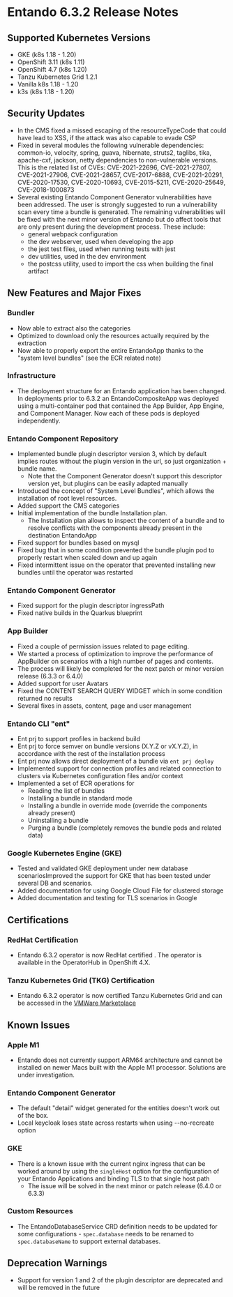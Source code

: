 # Entando 6.3.2 Release Notes

## Supported Kubernetes Versions
  - GKE (k8s 1.18 - 1.20)
  - OpenShift 3.11 (k8s 1.11)
  - OpenShift 4.7 (k8s 1.20)
  - Tanzu Kubernetes Grid 1.2.1
  - Vanilla k8s 1.18 - 1.20
  - k3s (k8s 1.18 - 1.20)

## Security Updates

- In the CMS fixed a missed escaping of the resourceTypeCode that could have lead to XSS, if the attack was also capable
  to evade CSP
- Fixed in several modules the following vulnerable dependencies:
  common-io, velocity, spring, guava, hibernate, struts2, taglibs, tika, apache-cxf, jackson, netty dependencies to
  non-vulnerable versions. This is the related list of CVEs: CVE-2021-22696, CVE-2021-27807, CVE-2021-27906,
  CVE-2021-28657, CVE-2017-6888, CVE-2021-20291, CVE-2020-17530, CVE-2020-10693, CVE-2015-5211, CVE-2020-25649,
  CVE-2018-1000873
- Several existing Entando Component Generator vulnerabilities have been addressed. The user is strongly suggested to
  run a vulnerability scan every time a bundle is generated. The remaining vulnerabilities will be fixed with the next
  minor version of Entando but do affect tools that are only present during the development process. These include:
    - general webpack configuration
    - the dev webserver, used when developing the app
    - the jest test files, used when running tests with jest
    - dev utilities, used in the dev environment
    - the postcss utility, used to import the css when building the final artifact

## New Features and Major Fixes

### Bundler

  - Now able to extract also the categories
  - Optimized to download only the resources actually required by the extraction
  - Now able to properly export the entire EntandoApp thanks to the "system level bundles" (see the ECR related note)

### Infrastructure
  - The deployment structure for an Entando application has been changed. In deployments prior to 6.3.2 an EntandoCompositeApp was deployed using a multi-container pod that contained the App Builder, App Engine, and Component Manager. Now each of these pods is deployed independently.

### Entando Component Repository

  - Implemented bundle plugin descriptor version 3, which by default implies routes without the plugin version in the url, so just organization + bundle name.
    -  Note that the Component Generator doesn't support this descriptor version yet, but plugins can be easily adapted manually
  - Introduced the concept of "System Level Bundles", which allows the installation of root level resources.
  - Added  support the CMS categories
  - Initial implementation of the bundle Installation plan.
      - The Installation plan allows to inspect the content of a bundle and to resolve conflicts with the components already present in the destination EntandoApp
  - Fixed support for bundles based on mysql
  - Fixed bug that in some condition prevented the bundle plugin pod to properly restart when scaled down and up again
  - Fixed intermittent issue on the operator that prevented installing new bundles until the operator was restarted

### Entando Component Generator

  - Fixed support for the plugin descriptor ingressPath
  - Fixed native builds in the Quarkus blueprint

### App Builder
  - Fixed a couple of permission issues related to page editing.
  - We started a process of optimization to improve the performance of AppBuilder on scenarios with a high number of
    pages and contents.
  - The process will likely be completed for the next patch or minor version release (6.3.3 or 6.4.0)
  - Added support for user Avatars
  - Fixed the CONTENT SEARCH QUERY WIDGET which in some condition returned no results
  - Several fixes in assets, content, page and user management

### Entando CLI "ent"

 - Ent prj to support profiles in backend build
 - Ent prj to force semver on bundle versions (X.Y.Z or vX.Y.Z), in accordance with the rest of the installation process
 - Ent prj now allows direct deployment of a bundle via `ent prj deploy`
 - Implemented support for connection profiles and related connection to clusters via Kubernetes configuration files and/or context
 - Implemented a set of ECR operations for
    - Reading the list of bundles
    - Installing a bundle in standard mode
    - Installing a bundle in override mode (override the components already present)
    - Uninstalling a bundle
    - Purging a bundle (completely removes the bundle pods and related data)

### Google Kubernetes Engine (GKE)
  - Tested and validated GKE deployment under new database scenariosImproved the support for GKE that has been tested under several DB and scenarios.
  - Added documentation for using Google Cloud File for clustered storage
  - Added documentation and testing for TLS scenarios in Google

## Certifications

### RedHat Certification
  - Entando 6.3.2 operator is now RedHat certified . The operator is available in the OperatorHub in OpenShift 4.X.

### Tanzu Kubernetes Grid (TKG) Certification

  - Entando 6.3.2 operator is now certified Tanzu Kubernetes Grid and can be accessed in the [VMWare Marketplace](https://marketplace.cloud.vmware.com/services/details/entando11?slug=true)

## Known Issues

### Apple M1
  - Entando does not currently support ARM64 architecture and cannot be installed on newer Macs built with the Apple M1 processor. Solutions are under investigation.

### Entando Component Generator
  - The default "detail" widget  generated for the entities doesn't work out of the box.
  - Local keycloak loses state across restarts when using --no-recreate option

### GKE
  - There is  a known issue with the current nginx ingress that can be worked around by using the `singleHost` option for the configuration of your Entando Applications and binding TLS to that single host path
    - The issue will be solved in the next minor or patch release (6.4.0 or 6.3.3)

### Custom Resources
  - The EntandoDatabaseService CRD definition needs to be updated for some configurations - `spec.database` needs to be renamed to `spec.databaseName` to support external databases.      

## Deprecation Warnings
  - Support for version 1 and 2 of the plugin descriptor are deprecated and will be removed in the future
